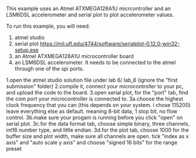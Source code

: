 This example uses an Atmel ATXMEGA128A1U micrcontroller and an LSM6DSL accelerometer and serial plot to plot accelerometer values.

To run this example, you will need:
1. atmel studio
2. serial plot https://mil.ufl.edu/4744/software/serialplot-0.12.0-win32-setup.exe
3. an Atmel ATXMEGA128A1U microcontroller board
4. an LSM6DSL accelerometer. It needs to be connected to the atmel through one of the spi ports.

1.open the atmel studio solution file under lab 6/ lab_6 (ignore the "first submission" folder)
2.compile it, connect your microcontroller to your pc, and upload the code to the board.
3.open serial plot, for the "port" tab, find the com port your microcontroller is connected to.
3a.choose the highest clock frequency that you can (this depends on your system. i chose 115200)
  leave everything else as default. meaning 8-bit data, 1 stop bit, no flow control.
3b.make sure your progam is running before you click "open" on serial plot.
3c.for the data format tab, choose simple binary, three channels, int16 number type, and little endian.
3d.for the plot tab, choose 1000 for the buffer size and plot width, make sure all channels are open.
  tick "index as x axis" and "auto scale y axis" and choose "signed 16 bits" for the range preset
